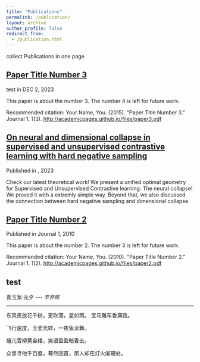 ```yaml
---
title: "Publications"
permalink: /publication/
layout: archive
author_profile: false
redirect_from: 
  - /publication.html
---
```


collect Publications in one page

## [Paper Title Number 3](http://academicpages.github.io/files/paper3.pdf)
test in DEC 2, 2023

This paper is about the number 3. The number 4 is left for future work.

Recommended citation: Your Name, You. (2015). "Paper Title Number 3." Journal 1. 1(3). http://academicpages.github.io/files/paper3.pdf

## [On neural and dimensional collapse in supervised and unsupervised contrastive learning with hard negative sampling](/)
Published in , 2023

Check our latest theoretical work! We present a unified optimal geometry for Supervised and Unsupervised Contrastive learning: The neural collapse! We proved it with a extremly simple way. Beyond that, we also discussed the connection between hard negative sampling and dimensional collapse.

## [Paper Title Number 2](/)
Published in Journal 1, 2010

This paper is about the number 2. The number 3 is left for future work.

Recommended citation: Your Name, You. (2010). "Paper Title Number 2." Journal 1. 1(2). http://academicpages.github.io/files/paper2.pdf

## test

青玉案·元夕 --- _辛弃疾_
***
东风夜放花千树，更吹落，星如雨。
宝马雕车香满路。

飞行速度，玉壶光转，一夜鱼龙舞。

蛾儿雪柳黄金缕，笑语盈盈暗香去。

众里寻他千百度，蓦然回首，那人却在灯火阑珊处。
